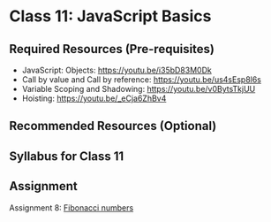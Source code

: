# Class 11: JavaScript Basics

## Required Resources (Pre-requisites)
* JavaScript: Objects: https://youtu.be/i35bD83M0Dk
* Call by value and Call by reference: https://youtu.be/us4sEsp8l6s
* Variable Scoping and Shadowing: https://youtu.be/v0BytsTkjUU
* Hoisting: https://youtu.be/_eCja6ZhBv4

## Recommended Resources (Optional)

## Syllabus for Class 11

## Assignment
Assignment 8: [Fibonacci numbers](./assign/08.md)
